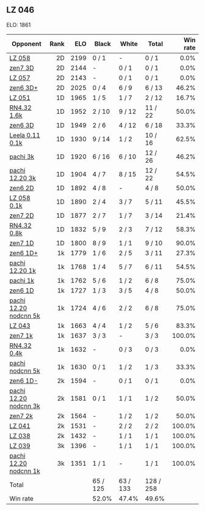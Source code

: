 ## LZ 046 ##

ELO: 1861

Opponent | Rank | ELO | Black | White | Total | Win rate
---------|-----:|----:|-------|-------|-------|-------:
[LZ 058](LZ%20058.md) | 2D | 2199 | 0 / 1 | - | 0 / 1 | 0.0%
[zen7 3D](zen7%203D.md) | 2D | 2144 | - | 0 / 1 | 0 / 1 | 0.0%
[LZ 057](LZ%20057.md) | 2D | 2143 | - | 0 / 1 | 0 / 1 | 0.0%
[zen6 3D+](zen6%203D+.md) | 2D | 2025 | 0 / 4 | 6 / 9 | 6 / 13 | 46.2%
[LZ 051](LZ%20051.md) | 1D | 1965 | 1 / 5 | 1 / 7 | 2 / 12 | 16.7%
[RN4.32 1.6k](RN4.32%201.6k.md) | 1D | 1952 | 2 / 10 | 9 / 12 | 11 / 22 | 50.0%
[zen6 3D](zen6%203D.md) | 1D | 1949 | 2 / 6 | 4 / 12 | 6 / 18 | 33.3%
[Leela 0.11 0.1k](Leela%200.11%200.1k.md) | 1D | 1930 | 9 / 14 | 1 / 2 | 10 / 16 | 62.5%
[pachi 3k](pachi%203k.md) | 1D | 1920 | 6 / 16 | 6 / 10 | 12 / 26 | 46.2%
[pachi 12.20 3k](pachi%2012.20%203k.md) | 1D | 1904 | 4 / 7 | 8 / 15 | 12 / 22 | 54.5%
[zen6 2D](zen6%202D.md) | 1D | 1892 | 4 / 8 | - | 4 / 8 | 50.0%
[LZ 058 0.1k](LZ%20058%200.1k.md) | 1D | 1890 | 2 / 4 | 3 / 7 | 5 / 11 | 45.5%
[zen7 2D](zen7%202D.md) | 1D | 1877 | 2 / 7 | 1 / 7 | 3 / 14 | 21.4%
[RN4.32 0.8k](RN4.32%200.8k.md) | 1D | 1832 | 5 / 9 | 2 / 3 | 7 / 12 | 58.3%
[zen7 1D](zen7%201D.md) | 1D | 1800 | 8 / 9 | 1 / 1 | 9 / 10 | 90.0%
[zen6 1D+](zen6%201D+.md) | 1k | 1779 | 1 / 6 | 2 / 5 | 3 / 11 | 27.3%
[pachi 12.20 1k](pachi%2012.20%201k.md) | 1k | 1768 | 1 / 4 | 5 / 7 | 6 / 11 | 54.5%
[pachi 1k](pachi%201k.md) | 1k | 1762 | 5 / 6 | 1 / 2 | 6 / 8 | 75.0%
[zen6 1D](zen6%201D.md) | 1k | 1727 | 1 / 3 | 3 / 5 | 4 / 8 | 50.0%
[pachi 12.20 nodcnn 5k](pachi%2012.20%20nodcnn%205k.md) | 1k | 1724 | 4 / 6 | 2 / 2 | 6 / 8 | 75.0%
[LZ 043](LZ%20043.md) | 1k | 1663 | 4 / 4 | 1 / 2 | 5 / 6 | 83.3%
[zen7 1k](zen7%201k.md) | 1k | 1637 | 3 / 3 | - | 3 / 3 | 100.0%
[RN4.32 0.4k](RN4.32%200.4k.md) | 1k | 1632 | - | 0 / 3 | 0 / 3 | 0.0%
[pachi nodcnn 5k](pachi%20nodcnn%205k.md) | 1k | 1630 | 0 / 1 | 1 / 2 | 1 / 3 | 33.3%
[zen6 1D-](zen6%201D-.md) | 2k | 1594 | - | 0 / 1 | 0 / 1 | 0.0%
[pachi 12.20 nodcnn 3k](pachi%2012.20%20nodcnn%203k.md) | 2k | 1581 | 0 / 1 | 1 / 1 | 1 / 2 | 50.0%
[zen7 2k](zen7%202k.md) | 2k | 1564 | - | 1 / 2 | 1 / 2 | 50.0%
[LZ 041](LZ%20041.md) | 2k | 1531 | - | 2 / 2 | 2 / 2 | 100.0%
[LZ 038](LZ%20038.md) | 2k | 1432 | - | 1 / 1 | 1 / 1 | 100.0%
[LZ 039](LZ%20039.md) | 3k | 1396 | - | 1 / 1 | 1 / 1 | 100.0%
[pachi 12.20 nodcnn 1k](pachi%2012.20%20nodcnn%201k.md) | 3k | 1351 | 1 / 1 | - | 1 / 1 | 100.0%
Total | | | 65 / 125 | 63 / 133 | 128 / 258 | 
Win rate| | | 52.0% | 47.4% | 49.6% | 
